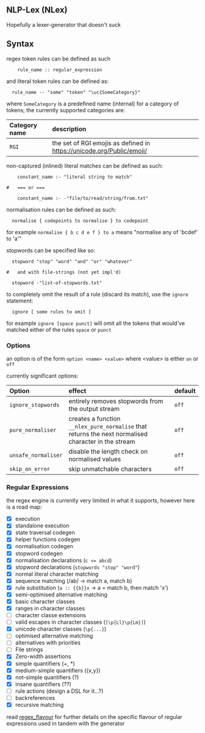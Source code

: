 ## NLP-Lex (NLex)

Hopefully a lexer-generator that doesn't suck


## Syntax

regex token rules can be defined as such

```
    rule_name :: regular_expression
```

and literal token rules can be defined as:

```
  rule_name -- "some" "token" "\uc{SomeCategory}"
```

where `SomeCategory` is a predefined name (internal) for a category of tokens; the currently supported categories are:

| Category name | description |
| :------------ | :---------- |
| `RGI`         | the set of RGI emojis as defined in https://unicode.org/Public/emoji/ |

non-captured (inlined) literal matches can be defined as such:

```
    constant_name :- "literal string to match"

#   === or ===

    constant_name :- -"file/to/read/string/from.txt"
```

normalisation rules can be defined as such:

```
  normalise { codepoints to normalise } to codepoint
```

  for example
    `normalise { b c d e f } to a`
    means "normalise any of 'bcdef' to 'a'"


stopwords can be specified like so:

```
  stopword "stop" "word" "and" "or" "whatever"

#   and with file-strings (not yet impl'd)

  stopword -"list-of-stopwords.txt"
```

to completely omit the result of a rule (discard its match), use the `ignore` statement:

```
  ignore [ some rules to omit ]
```

for example `ignore [space punct]` will omit all the tokens that would've matched either of the rules `space` or `punct`

### Options

an option is of the form `option <name> <value>` where \<value\> is either `on` or `off`

currently significant options:

| Option         | effect         | default        |
| :------------- | :------------- | :------------- |
| `ignore_stopwords` | entirely removes stopwords from the output stream       | `off`       |
| `pure_normaliser`   | creates a function `__nlex_pure_normalise` that returns the next normalised character in the stream | `off` |
| `unsafe_normaliser`   | disable the length check on normalised values | `off` |
| `skip_on_error`       | skip unmatchable characters | `off` |

### Regular Expressions

the regex engine is currently very limited in what it supports, however here is a road map:

- [X] execution
- [X] standalone execution
- [X] state traversal codegen
- [X] helper functions codegen
- [X] normalisation codegen
- [X] stopword codegen
- [X] normalisation declarations (`c <= abcd`)
- [X] stopword declarations (`stopwords "stop" "word"`)
- [X] normal literal character matching
- [X] sequence matching (/ab/ -> match a, match b)
- [X] rule substitution (`a :: {{b}}x` -> a = match b, then match 'x')
- [X] semi-optimised alternative matching
- [X] basic character classes
- [X] ranges in character classes
- [ ] character classe extensions
- [ ] valid escapes in character classes (`[\p{Ll}\p{Lm}]`)
- [X] unicode character classes (`\p{...}`)
- [ ] optimised alternative matching
- [ ] alternatives with priorities
- [ ] File strings
- [X] Zero-width assertions
- [X] simple quantifiers (\+, \*)
- [X] medium-simple quantifiers ({x,y})
- [X] not-simple quantifiers (?)
- [X] insane quantifiers (??)
- [ ] rule actions (design a DSL for it...?)
- [ ] backreferences
- [X] recursive matching

read [regex_flavour](regex_flavour.md) for further details on the specific flavour of regular expressions used in tandem with the generator

